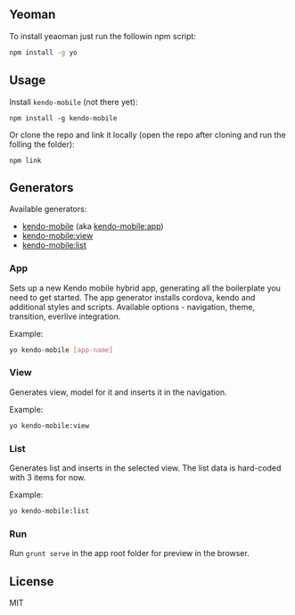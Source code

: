 ## Yeoman

To install yeaoman just run the followin npm script:

```bash
npm install -g yo
```

## Usage

Install `kendo-mobile` (not there yet):
```
npm install -g kendo-mobile
```
Or clone the repo and link it locally (open the repo after cloning and run the folling the folder):

```
npm link
```

## Generators

Available generators:

* [kendo-mobile](#app) (aka [kendo-mobile:app](#app))
* [kendo-mobile:view](#view)
* [kendo-mobile:list](#list)

### App
Sets up a new Kendo mobile hybrid app, generating all the boilerplate you need to get started. The app generator  installs cordova, kendo and additional styles and scripts.
Available options - navigation, theme, transition, everlive integration.

Example:
```bash
yo kendo-mobile [app-name]
```

### View
Generates view, model for it and inserts it in the navigation.

Example:
```bash
yo kendo-mobile:view
```

### List
Generates list and inserts in the selected view. The list data is hard-coded with 3 items for now.

Example:
```bash
yo kendo-mobile:list
```

### Run 

Run `grunt serve` in the app root folder for preview in the browser.

## License

MIT
